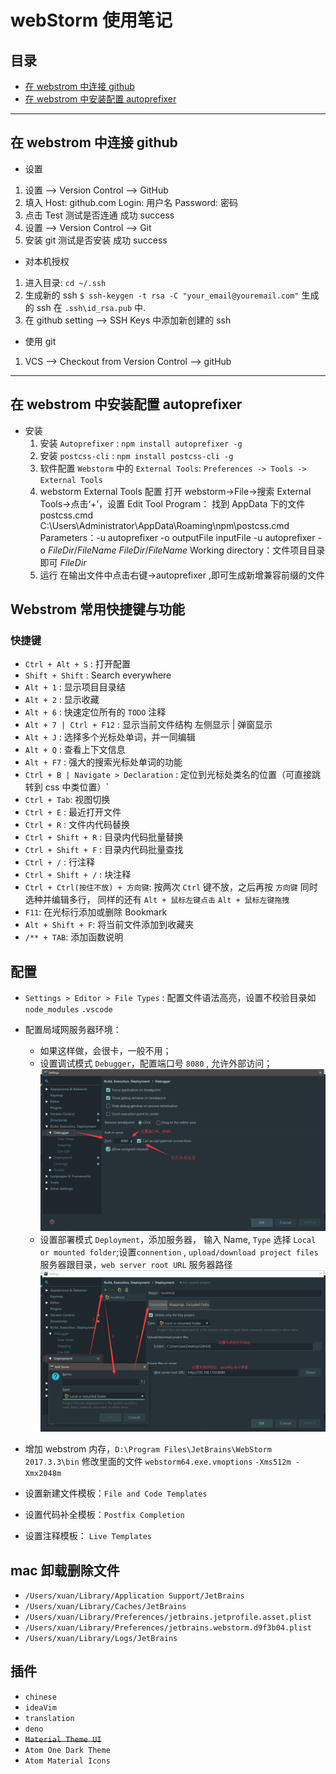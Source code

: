 # webStorm 使用笔记

## 目录

- [在 webstrom 中连接 github](#在webstrom中连接github)
- [在 webstrom 中安装配置 autoprefixer](#在webstrom中安装配置autoprefixer)

---

## 在 webstrom 中连接 github

- 设置

1. 设置 --> Version Control --> GitHub
2. 填入 Host: github.com Login: 用户名 Password: 密码
3. 点击 Test 测试是否连通 成功 success
4. 设置 --> Version Control --> Git
5. 安装 git 测试是否安装 成功 success

- 对本机授权

1. 进入目录: `cd ~/.ssh`
2. 生成新的 ssh `$ ssh-keygen -t rsa -C "your_email@youremail.com"` 生成的 ssh 在 `.ssh\id_rsa.pub` 中.
3. 在 github setting --> SSH Keys 中添加新创建的 ssh

- 使用 git

1. VCS --> Checkout from Version Control --> gitHub

---

## 在 webstrom 中安装配置 autoprefixer

- 安装
  1. 安装 `Autoprefixer` : `npm install autoprefixer -g`
  2. 安装 `postcss-cli` : `npm install postcss-cli -g`
  3. 软件配置 `Webstorm` 中的 `External Tools`:
     `Preferences -> Tools -> External Tools`
  4. webstorm External Tools 配置
     打开 webstorm->File->搜索 External Tools->点击‘+’，设置 Edit Tool
     Program： 找到 AppData 下的文件 postcss.cmd
     C:\Users\Administrator\AppData\Roaming\npm\postcss.cmd
     Parameters：-u autoprefixer -o outputFile inputFile
     -u autoprefixer -o $FileDir$/$FileName$ $FileDir$/$FileName$
     Working directory：文件项目目录即可
     $FileDir$
  5. 运行
     在输出文件中点击右键->autoprefixer ,即可生成新增兼容前缀的文件

## Webstrom 常用快捷键与功能

### 快捷键

- `Ctrl + Alt + S` : 打开配置
- `Shift + Shift` : Search everywhere
- `Alt + 1` : 显示项目目录结
- `Alt + 2` : 显示收藏
- `Alt + 6` : 快速定位所有的 `TODO` 注释
- `Alt + 7 | Ctrl + F12` : 显示当前文件结构 左侧显示 | 弹窗显示
- `Alt + J` : 选择多个光标处单词，并一同编辑
- `Alt + Q` : 查看上下文信息
- `Alt + F7` : 强大的搜索光标处单词的功能
- `Ctrl + B | Navigate > Declaration` : 定位到光标处类名的位置（可直接跳转到 css 中类位置）`
- `Ctrl + Tab`: 视图切换
- `Ctrl + E` : 最近打开文件
- `Ctrl + R` : 文件内代码替换
- `Ctrl + Shift + R` : 目录内代码批量替换
- `Ctrl + Shift + F` : 目录内代码批量查找
- `Ctrl + /` : 行注释
- `Ctrl + Shift + /` : 块注释
- `Ctrl + Ctrl(按住不放) + 方向键`: 按两次 `Ctrl` 键不放，之后再按 `方向键` 同时选种并编辑多行， 同样的还有 `Alt + 鼠标左键点击` `Alt + 鼠标左键拖拽`
- `F11`: 在光标行添加或删除 Bookmark
- `Alt + Shift + F`: 将当前文件添加到收藏夹
- `/** + TAB`: 添加函数说明

## 配置

- `Settings > Editor > File Types` : 配置文件语法高亮，设置不校验目录如 `node_modules` `.vscode`

- 配置局域网服务器环境：
  - 如果这样做，会很卡，一般不用；
  - 设置调试模式 `Debugger`，配置端口号 `8080` , 允许外部访问；
    ![Debugger配置](../assets/images/debuggerSetting.png)
  - 设置部署模式 `Deployment`，添加服务器， 输入 Name, `Type` 选择 `Local or mounted folder`;设置`connention` , `upload/download project files` 服务器跟目录，`web server root URL` 服务器路径
    ![Deployment](../assets/images/deploymentSetting.png)

- 增加 webstrom 内存，`D:\Program Files\JetBrains\WebStorm 2017.3.3\bin` 修改里面的文件 `webstorm64.exe.vmoptions` `-Xms512m -Xmx2048m`

- 设置新建文件模板：`File and Code Templates`

- 设置代码补全模板：`Postfix Completion`

- 设置注释模板： `Live Templates`

## mac 卸载删除文件

- `/Users/xuan/Library/Application Support/JetBrains`
- `/Users/xuan/Library/Caches/JetBrains`
- `/Users/xuan/Library/Preferences/jetbrains.jetprofile.asset.plist`
- `/Users/xuan/Library/Preferences/jetbrains.webstorm.d9f3b04.plist`
- `/Users/xuan/Library/Logs/JetBrains`

## 插件

- `chinese`
- `ideaVim`
- `translation`
- `deno`
- ~~`Material Theme UI`~~
- `Atom One Dark Theme`
- `Atom Material Icons`
